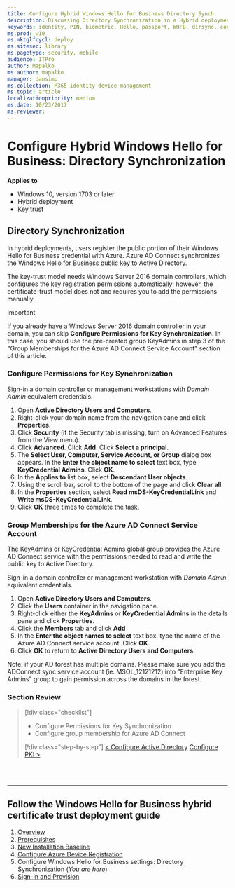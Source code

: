 ```yaml
---
title: Configure Hybrid Windows Hello for Business Directory Synch
description: Discussing Directory Synchronization in a Hybrid deployment of Windows Hello for Business
keywords: identity, PIN, biometric, Hello, passport, WHFB, dirsync, connect
ms.prod: w10
ms.mktglfcycl: deploy
ms.sitesec: library
ms.pagetype: security, mobile
audience: ITPro
author: mapalko
ms.author: mapalko
manager: dansimp
ms.collection: M365-identity-device-management
ms.topic: article
localizationpriority: medium
ms.date: 10/23/2017
ms.reviewer: 
---
```

# Configure Hybrid Windows Hello for Business: Directory Synchronization

**Applies to**
-   Windows 10, version 1703 or later
-   Hybrid deployment
-   Key trust


## Directory Synchronization

In hybrid deployments, users register the public portion of their Windows Hello for Business credential with Azure.  Azure AD Connect synchronizes the Windows Hello for Business public key to Active Directory.  

The key-trust model needs Windows Server 2016 domain controllers, which configures the key registration permissions automatically; however, the certificate-trust model does not and requires you to add the permissions manually.

> [!IMPORTANT]
> If you already have a Windows Server 2016 domain controller in your domain, you can skip **Configure Permissions for Key Synchronization**. In this case, you should use the pre-created group KeyAdmins in step 3 of the "Group Memberships for the Azure AD Connect Service Account" section of this article.

### Configure Permissions for Key Synchronization

Sign-in a domain controller or management workstations with *Domain Admin* equivalent credentials.

1. Open **Active Directory Users and Computers**.
2. Right-click your domain name from the navigation pane and click **Properties**.
3. Click **Security** (if the Security tab is missing, turn on Advanced Features from the View menu).
4. Click **Advanced**. Click **Add**. Click **Select a principal**.
5. The **Select User, Computer, Service Account, or Group** dialog box appears. In the **Enter the object name to select** text box, type **KeyCredential Admins**.  Click **OK**.
6. In the **Applies to** list box, select **Descendant User objects**.
7. Using the scroll bar, scroll to the bottom of the page and click **Clear all**.
8. In the **Properties** section, select **Read msDS-KeyCredentialLink** and **Write msDS-KeyCredentialLink**.
9. Click **OK** three times to complete the task. 


### Group Memberships for the Azure AD Connect Service Account

The KeyAdmins or KeyCredential Admins global group provides the Azure AD Connect service with the permissions needed to read and write the public key to Active Directory.  

Sign-in a domain controller or management workstation with _Domain Admin_ equivalent credentials.

1. Open **Active Directory Users and Computers**.
2. Click the **Users** container in the navigation pane.
3. Right-click either the **KeyAdmins** or **KeyCredential Admins** in the details pane and click **Properties**.
4. Click the **Members** tab and click **Add**
5. In the **Enter the object names to select** text box, type the name of the Azure AD Connect service account.  Click **OK**.
6. Click **OK** to return to **Active Directory Users and Computers**.

Note: if your AD forest has multiple domains. Please make sure you add the ADConnect sync service account (ie. MSOL_12121212) into "Enterprise Key Admins" group to gain permission across the domains in the forest.

### Section Review

> [!div class="checklist"]
> * Configure Permissions for Key Synchronization
> * Configure group membership for Azure AD Connect
> 
> [!div class="step-by-step"]
> [< Configure Active Directory](hello-hybrid-cert-whfb-settings-ad.md)
> [Configure PKI >](hello-hybrid-cert-whfb-settings-pki.md)

<br><br>

<hr>

## Follow the Windows Hello for Business hybrid certificate trust deployment guide
1. [Overview](hello-hybrid-cert-trust.md)
2. [Prerequisites](hello-hybrid-cert-trust-prereqs.md)
3. [New Installation Baseline](hello-hybrid-cert-new-install.md)
4. [Configure Azure Device Registration](hello-hybrid-cert-trust-devreg.md)
5. Configure Windows Hello for Business settings: Directory Synchronization (*You are here*)
6. [Sign-in and Provision](hello-hybrid-cert-whfb-provision.md)
